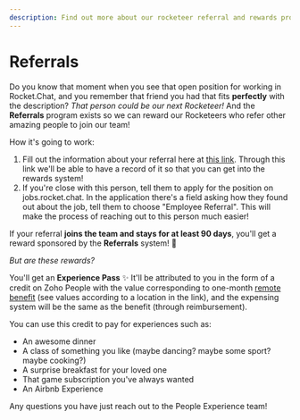 ```yaml
---
description: Find out more about our rocketeer referral and rewards program!
---
```


# Referrals

Do you know that moment when you see that open position for working in Rocket.Chat, and you remember that friend you had that fits **perfectly** with the description? _That person could be our next Rocketeer!_ And the **Referrals** program exists so we can reward our Rocketeers who refer other amazing people to join our team! 

How it's going to work:

1. Fill out the information about your referral here at [this link](https://forms.gle/aXVmnChRtuMHqBtd7). Through this link we'll be able to have a record of it so that you can get into the rewards system!
2. If you're close with this person, tell them to apply for the position on jobs.rocket.chat. In the application there's a field asking how they found out about the job, tell them to choose "Employee Referral". This will make the process of reaching out to this person much easier!

If your referral **joins the team and stays for at least 90 days**, you'll get a reward sponsored by the **Referrals** system! **🍾**

_But are these rewards?_

You'll get an **Experience Pass** ✨ It'll be attributed to you in the form of a credit on Zoho People with the value corresponding to one-month [remote benefit](https://handbook.rocket.chat/company/people/entering-rocket.chat/benefits/remote-benefit) \(see values according to a location in the link\), and the expensing system will be the same as the benefit \(through reimbursement\).

You can use this credit to pay for experiences such as:       

* An awesome dinner
* A class of something you like \(maybe dancing? maybe some sport? maybe cooking?\)
* A surprise breakfast for your loved one
* That game subscription you've always wanted
* An Airbnb Experience 

Any questions you have just reach out to the People Experience team!

